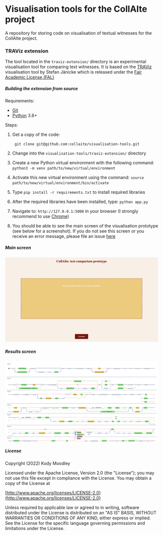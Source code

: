 # Visualisation tools for the CollAIte project

A repository for storing code on visualisation of textual witnesses for the CollAIte project.

### TRAViz extension

The tool located in the ``traviz-extension/`` directory is an experimental visualisation tool for comparing text witnesses. It is based on the [TRAViz](https://github.com/stjaenicke/TRAViz) visualisation tool by Stefan Jänicke which is released under the [Fair Academic License (FAL)](http://vizcovery.org/fal.html)

##### Building the extension from source  
  
  
Requirements: 

* [Git](https://git-scm.com/)
* [Python](https://www.python.org/downloads/) 3.8+

Steps:

1. Get a copy of the code:

        git clone git@github.com:collaite/visualisation-tools.git
    
2. Change into the `visualisation-tools/traviz-extension/` directory

3. Create a new Python virtual environment with the following command: `python3 -m venv path/to/new/virtual/environment`

4. Activate this new virtual environment using the command: `source path/to/new/virtual/environment/bin/activate`

5. Type `pip install -r requirements.txt` to install required libraries

6. After the required libraries have been installed, type: `python app.py`

7. Navigate to: `http://127.0.0.1:5000` in your browser (I strongly recommend to use [Chrome](https://www.google.com/chrome))

8. You should be able to see the main screen of the visualisation prototype (see below for a screenshot). If you do not see this screen or you receive an error message, please file an issue [here](https://github.com/collaite/visualisation-tools/issues)


##### Main screen

<img src="images/traviz-extension-mainscreen.png" alt="mainscreen" width="500"/>

##### Results screen

<img src="images/traviz-extension-resultscreen.png" alt="resultscreen" width="500"/>

##### License

Copyright (2022) Kody Moodley

Licensed under the Apache License, Version 2.0 (the "License"); you may not use this file except in compliance with the License. You may obtain a copy of the License at

[http://www.apache.org/licenses/LICENSE-2.0](http://www.apache.org/licenses/LICENSE-2.0)
    
Unless required by applicable law or agreed to in writing, software distributed under the License is distributed on an "AS IS" BASIS, WITHOUT WARRANTIES OR CONDITIONS OF ANY KIND, either express or implied. See the License for the specific language governing permissions and limitations under the License.